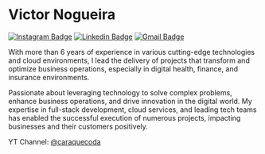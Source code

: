 # Victor Nogueira

[![Instagram Badge](https://img.shields.io/badge/-@caraquecoda-A288E3?style=flat-square&labelColor=A288E3&logo=instagram&logoColor=white&link=https://instagram.com/caraquecoda)](https://www.instagram.com/caraquecoda) 
[![Linkedin Badge](https://img.shields.io/badge/-Victor%20Nogueira-A288E3?style=flat-square&logo=Linkedin&logoColor=white&link=https://www.linkedin.com/in/vmnogueira/)](https://www.linkedin.com/in/vmnogueira/) 
[![Gmail Badge](https://img.shields.io/badge/-vmnogueira.ti@gmail.com-A288E3?style=flat-square&logo=Gmail&logoColor=white&link=mailto:vmnogueira.ti@gmail.com)](mailto:vmnogueira.ti@gmail.com)

With more than 6 years of experience in various cutting-edge technologies and cloud environments, I lead the delivery of projects that transform and optimize business operations, especially in digital health, finance, and insurance environments.

Passionate about leveraging technology to solve complex problems, enhance business operations, and drive innovation in the digital world. My expertise in full-stack development, cloud services, and leading tech teams has enabled the successful execution of numerous projects, impacting businesses and their customers positively.

YT Channel: [@caraquecoda](https://www.youtube.com/@caraquecoda)

